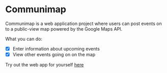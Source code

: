 # Communimap
Communimap is a web application project where users can post events on to a public-view map powered by the Google Maps API. 

What you can do:
- [x] Enter information about upcoming events
- [x] View other events going on on the map

Try out the web app for yourself [here](http://communimap.com)




